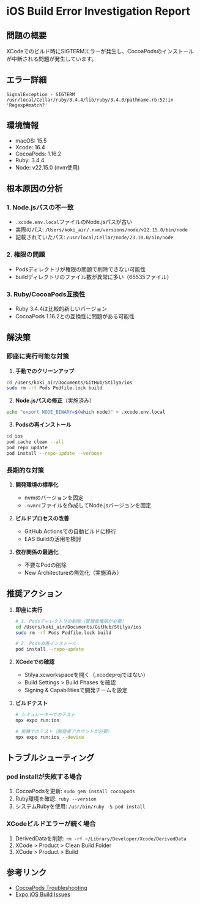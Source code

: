 # iOS Build Error Investigation Report

## 問題の概要
XCodeでのビルド時にSIGTERMエラーが発生し、CocoaPodsのインストールが中断される問題が発生しています。

## エラー詳細
```
SignalException - SIGTERM
/usr/local/Cellar/ruby/3.4.4/lib/ruby/3.4.0/pathname.rb:52:in 'Regexp#match?'
```

## 環境情報
- macOS: 15.5
- Xcode: 16.4
- CocoaPods: 1.16.2
- Ruby: 3.4.4
- Node: v22.15.0 (nvm使用)

## 根本原因の分析

### 1. **Node.jsパスの不一致**
- `.xcode.env.local`ファイルのNode.jsパスが古い
- 実際のパス: `/Users/koki_air/.nvm/versions/node/v22.15.0/bin/node`
- 記載されていたパス: `/usr/local/Cellar/node/23.10.0/bin/node`

### 2. **権限の問題**
- Podsディレクトリが権限の問題で削除できない可能性
- buildディレクトリのファイル数が異常に多い（65535ファイル）

### 3. **Ruby/CocoaPods互換性**
- Ruby 3.4.4は比較的新しいバージョン
- CocoaPods 1.16.2との互換性に問題がある可能性

## 解決策

### 即座に実行可能な対策

1. **手動でのクリーンアップ**
```bash
cd /Users/koki_air/Documents/GitHub/Stilya/ios
sudo rm -rf Pods Podfile.lock build
```

2. **Node.jsパスの修正**（実施済み）
```bash
echo "export NODE_BINARY=$(which node)" > .xcode.env.local
```

3. **Podsの再インストール**
```bash
cd ios
pod cache clean --all
pod repo update
pod install --repo-update --verbose
```

### 長期的な対策

1. **開発環境の標準化**
   - nvmのバージョンを固定
   - `.nvmrc`ファイルを作成してNode.jsバージョンを固定

2. **ビルドプロセスの改善**
   - GitHub Actionsでの自動ビルドに移行
   - EAS Buildの活用を検討

3. **依存関係の最適化**
   - 不要なPodの削除
   - New Architectureの無効化（実施済み）

## 推奨アクション

1. **即座に実行**
   ```bash
   # 1. Podsディレクトリの削除（管理者権限が必要）
   cd /Users/koki_air/Documents/GitHub/Stilya/ios
   sudo rm -rf Pods Podfile.lock build
   
   # 2. Podsの再インストール
   pod install --repo-update
   ```

2. **XCodeでの確認**
   - Stilya.xcworkspaceを開く（.xcodeprojではない）
   - Build Settings > Build Phases を確認
   - Signing & Capabilitiesで開発チームを設定

3. **ビルドテスト**
   ```bash
   # シミュレーターでのテスト
   npx expo run:ios
   
   # 実機でのテスト（開発者アカウントが必要）
   npx expo run:ios --device
   ```

## トラブルシューティング

### pod installが失敗する場合
1. CocoaPodsを更新: `sudo gem install cocoapods`
2. Ruby環境を確認: `ruby --version`
3. システムRubyを使用: `/usr/bin/ruby -S pod install`

### XCodeビルドエラーが続く場合
1. DerivedDataを削除: `rm -rf ~/Library/Developer/Xcode/DerivedData`
2. XCode > Product > Clean Build Folder
3. XCode > Product > Build

## 参考リンク
- [CocoaPods Troubleshooting](https://guides.cocoapods.org/using/troubleshooting.html)
- [Expo iOS Build Issues](https://docs.expo.dev/build-reference/troubleshooting/)
